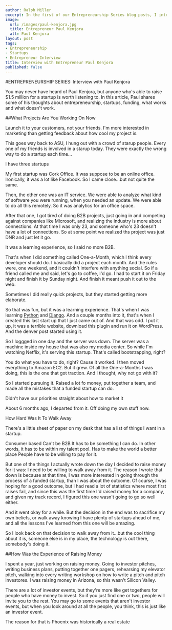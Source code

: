 ```yaml
---
author: Ralph Miller
excerpt: In the first of our Entrepreneurship Series blog posts, I interview Paul Kenjora, an entrepreneur who raised $1.5 million in Arizona for his tech startup. In this interview, he talks lessons learned from running a funded startup.
image:
  url: /images/paul-kenjora.jpg
  title: Entrepreneur Paul Kenjora
  alt: Paul Kenjora
layout: post
tags:
- Entrepreneurship
- Startups
- Entrepreneur Interview
title: Interview with Entrepreneur Paul Kenjora
published: false
---
```


#ENTREPRENEURSHIP SERIES: Interview with Paul Kenjora

You may never have heard of Paul Kenjora, but anyone who's able to raise $1.5 million for a startup is worth listening to. In this article, Paul shares some of his thoughts about entrepreneurship, startups, funding, what works and what doesn't work.

##What Projects Are You Working On Now

Launch it to your customers, not your friends. I'm more interested in marketing than getting feedback about how cool my project is.


This goes way back to ASU, I hung out with a crowd of starup people. Every one of my friends is involved in a starup today. They were exactly the wrong way to do a startup each time...

I have three startups 

My first startup was Cork Office. It was suppose to be an online office. Ironically, it was a lot like Facebook. So I came close...but not quite the same.

Then, the other one was an IT service. We were able to analyze what kind of software you were running, when you needed an update. We were able to do all this remotely. So it was analytics for an office space.

After that one, I got tired of doing B2B projects, just going in and competing against companies like Microsoft, and realizing the industry is more about connections. At that time I was only 23, and someone who's 23 doesn't have a lot of connections. So at some point we realized ths project was just DNR and just let it go.

It was a learning experience, so I said no more B2B.

That's when I did something called One-a-Month, which I think every developer should do. I basically did a project each month. And the rules were, one weekend, and it couldn't interfere with anything social. So if a friend called me and said, let's go to coffee, I'd go. I had to start it on Friday night and finish it by Sunday night. And finish it meant push it out to the web.

Sometimes I did really quick projects, but they started getting more elaborate. 

So that was fun, but it was a learning experience. That's when I was learning [Python](http://python.org/) and [Django](https://www.djangoproject.com/). And a couple months into it, that's when I created this last start up that I just came out of. And that was odd. I put it up, it was a terrible website, download this plugin and run it on WordPress. And the denver post started using it.

So I loggged in one day and the server was down. The server was a machine inside my house that was also my media center. So while I'm watching Netflix, it's serving this startup. That's called bootstrapping, right?

You do what you have to do, right? Cause it worked. I then moved everything to Amazon EC2. But it grew. Of all the One-a-Months I was doing, this is the one that got traction. And I thought, why not go with it?

So I started pursuing it. Raised a lot fo money, put together a team, and made all the mistakes that a funded startup can do.


Didn't have our priorities straight about how to market it

About 6 months ago, I departed from it. Off doing my own stuff now.

How Hard Was It To Walk Away

There's a little sheet of paper on my desk that has a list of things I want in a startup.

Consumer based
Can't be B2B
It has to be something I can do. In other words, it has to be within my talent pool.
Has to make the world a better place
People have to be willing to pay for it.

But one of the things I actually wrote down the day I decided to raise money for it was: I need to be willing to walk away from it. The reason I wrote that down is because at that time, I was more interested in going through the process of a funded startup, than I was about the outcome. Of course, I was hoping for a good outcome, but I had read a lot of statistics where most first raises fail, and since this was the first time I'd raised money for a company, and given my track record, I figured this one wasn't going to go so well either.

And it went okay for a while. But the decision in the end was to sacrifice my own beliefs, or walk away knowing I have plenty of startups ahead of me, and all the lessons I've learned from this one will be amazing.

So I look back on that decision to walk away from it...but the cool thing about it is, someone else is in my place, the technology is out there, somebody's doing it.

##How Was the Experience of Raising Money

I spent a year, just working on raising money. Going to investor pitches, writing business plans, putting together one pagers, rehearsing my elevator pitch, walking into every writing workshop on how to write a pitch and pitch investores. I was raising money in Arizona, so this wasn't Silicon Valley.

There are a lot of investor events, but they're more like get togethers for people who have money to invest. So if you just find one or two, people will invite you to the rest. You may go to some events that aren't investor events, but when you look around at all the people, you think, this is just like an investor event.

The reason for that is Phoenix was historically a real estate